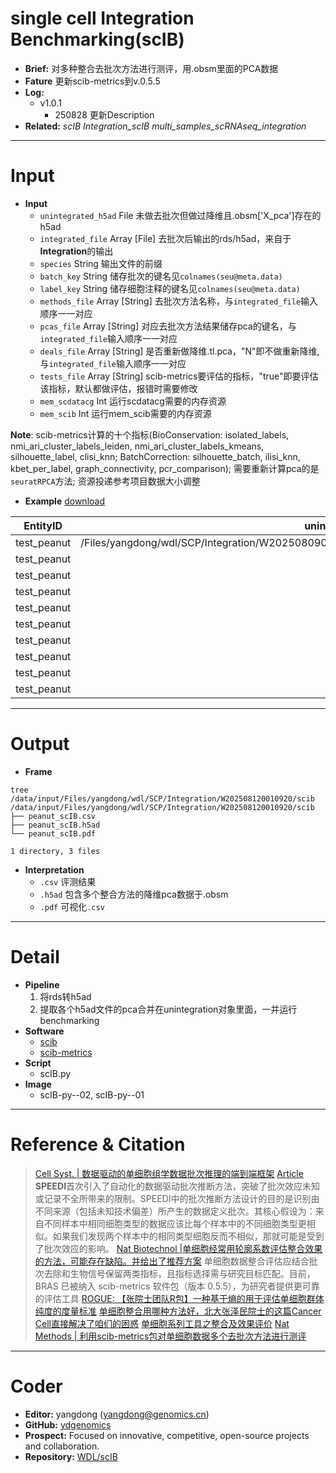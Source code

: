 # single cell Integration Benchmarking(scIB)
- **Brief:** 对多种整合去批次方法进行测评，用.obsm里面的PCA数据
- **Fature** 更新scib-metrics到v.0.5.5
- **Log:**
  - v1.0.1 
    - 250828 更新Description
- **Related:** *scIB* *Integration_scIB* *multi_samples_scRNAseq_integration*

---
# Input
- **Input**
  - `unintegrated_h5ad` File 未做去批次但做过降维且.obsm['X_pca']存在的h5ad
  - `integrated_file` Array [File] 去批次后输出的rds/h5ad，来自于**Integration**的输出
  - `species` String 输出文件的前缀
  - `batch_key` String 储存批次的键名见`colnames(seu@meta.data)`
  - `label_key` String 储存细胞注释的键名见`colnames(seu@meta.data)`
  - `methods_file` Array [String] 去批次方法名称，与`integrated_file`输入顺序一一对应
  - `pcas_file` Array [String] 对应去批次方法结果储存pca的键名，与`integrated_file`输入顺序一一对应
  - `deals_file`  Array [String] 是否重新做降维.tl.pca，"N"即不做重新降维, 与`integrated_file`输入顺序一一对应
  - `tests_file` Array [String] scib-metrics要评估的指标，"true"即要评估该指标，默认都做评估，报错时需要修改
  - `mem_scdatacg` Int 运行scdatacg需要的内存资源
  - `mem_scib` Int 运行mem_scib需要的内存资源

**Note**: scib-metrics计算的十个指标(BioConservation: isolated_labels, nmi_ari_cluster_labels_leiden, nmi_ari_cluster_labels_kmeans, silhouette_label, clisi_knn; BatchCorrection: silhouette_batch, ilisi_knn, kbet_per_label, graph_connectivity, pcr_comparison); 需要重新计算pca的是`seuratRPCA`方法; 资源投递参考项目数据大小调整
- **Example** [download](https://github.com/ydgenomics/WDL/blob/main/scIB/v1.0.1/scIB_v1.0.1.csv)

| EntityID | unintegrated_h5ad | integrated_file | species | batch_key | label_key | methods_file | pcas_file | deals_file | tests_file | mem_scdatacg | mem_scib |
|-|-|-|-|-|-|-|-|-|-|-|-|
| test_peanut | /Files/yangdong/wdl/SCP/Integration/W202508090027545/03_integration/peanut_unintegration_integrated.h5ad | /Files/yangdong/wdl/SCP/Integration/W202508090027545/03_integration/peanut_BBKNNR_integrated.rds | peanut | biosample | anno1 | BBKNNR | X_pca | N | true | 8 | 32 |
| test_peanut |  | /Files/yangdong/wdl/SCP/Integration/W202508090027545/03_integration/peanut_harmony_integrated.h5ad |  |  |  | harmony | X_pca_harmony | N | true |  |  |
| test_peanut |  | /Files/yangdong/wdl/SCP/Integration/W202508090027545/03_integration/peanut_rliger.INMF_integrated.rds |  |  |  | rliger.INMF | X_inmf | N | true |  |  |
| test_peanut |  | /Files/yangdong/wdl/SCP/Integration/W202508090027545/03_integration/peanut_scVI_integrated.h5ad |  |  |  | scVI | X_scVI | N | true |  |  |
| test_peanut |  |  |  |  |  |  |  | N | true |  |  |
| test_peanut |  |  |  |  |  |  |  | N | true |  |  |
| test_peanut |  |  |  |  |  |  |  |  | true |  |  |
| test_peanut |  |  |  |  |  |  |  |  | true |  |  |
| test_peanut |  |  |  |  |  |  |  |  | true |  |  |
| test_peanut |  |  |  |  |  |  |  |  | true |  |  |

---
# Output
- **Frame**
```shell
tree /data/input/Files/yangdong/wdl/SCP/Integration/W202508120010920/scib
/data/input/Files/yangdong/wdl/SCP/Integration/W202508120010920/scib
├── peanut_scIB.csv
├── peanut_scIB.h5ad
└── peanut_scIB.pdf

1 directory, 3 files
```
- **Interpretation**
  - `.csv` 评测结果
  - `.h5ad` 包含多个整合方法的降维pca数据于.obsm
  - `.pdf` 可视化`.csv`
  
---
# Detail
- **Pipeline**
  1. 将rds转h5ad
  2. 提取各个h5ad文件的pca合并在unintegration对象里面，一并运行benchmarking
- **Software**
  - [scib](https://github.com/theislab/scib) 
  - [scib-metrics](https://scib-metrics.readthedocs.io/)
- **Script**
  - scIB.py
- **Image**
  - scIB-py--02, scIB-py--01

---
# Reference & Citation
> [Cell Syst. | 数据驱动的单细胞组学数据批次推理的端到端框架](https://mp.weixin.qq.com/s/WtvySAJ8WszGCInCAkDZXA) [Article](https://doi.org/10.1016/j.cels.2024.09.003) **SPEEDI**首次引入了自动化的数据驱动批次推断方法，突破了批次效应未知或记录不全所带来的限制。SPEEDI中的批次推断方法设计的目的是识别由不同来源（包括未知技术偏差）所产生的数据定义批次。其核心假设为：来自不同样本中相同细胞类型的数据应该比每个样本中的不同细胞类型更相似。如果我们发现两个样本中的相同类型细胞反而不相似，那就可能是受到了批次效应的影响。
> [Nat Biotechnol |单细胞经常用轮廓系数评估整合效果的方法，可能存在缺陷。并给出了推荐方案](https://mp.weixin.qq.com/s/EkK0q16E1zwS-pbDK0ziaw) 单细胞数据整合评估应结合批次去除和生物信号保留两类指标，且指标选择需与研究目标匹配。目前，BRAS 已被纳入 scib-metrics 软件包（版本 0.5.5），为研究者提供更可靠的评估工具
> [ROGUE: 【张院士团队R包】一种基于熵的用于评估单细胞群体纯度的度量标准](https://mp.weixin.qq.com/s/51jDBZMPjYFBmblHTZ-7xQ)
> [单细胞整合用哪种方法好，北大张泽民院士的这篇Cancer Cell直接解决了咱们的困惑](https://mp.weixin.qq.com/s/DK91JN-hsYSZW0BaMeetxw)
> [单细胞系列工具之整合及效果评价](https://mp.weixin.qq.com/s/NfQkky-pklJWVbQrazDGxg)
> [Nat Methods | 利用scib-metrics包对单细胞数据多个去批次方法进行测评](https://mp.weixin.qq.com/s/UDLGocdHHNjxWsIqPU0oNw)

---
# Coder
- **Editor:** yangdong (yangdong@genomics.cn)
- **GitHub:** [ydgenomics](https://github.com/ydgenomics)
- **Prospect:** Focused on innovative, competitive, open-source projects and collaboration.
- **Repository:** [WDL/scIB](https://github.com/ydgenomics/WDL/tree/main/scIB)